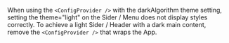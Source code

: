 When using the `<ConfigProvider />` with the darkAlgorithm theme setting, setting the theme="light" on the Sider / Menu does not display styles correctly. To achieve a light Sider / Header with a dark main content, remove the `<ConfigProvider />` that wraps the App.
